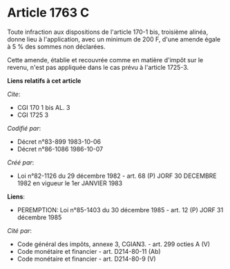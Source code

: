 # Article 1763 C

Toute infraction aux dispositions de l'article 170-1 bis, troisième alinéa, donne lieu à l'application, avec un minimum de
200 F, d'une amende égale à 5 % des sommes non déclarées. 

Cette amende, établie et recouvrée comme en matière d'impôt sur le revenu, n'est pas appliquée dans le cas prévu à l'article
1725-3.

**Liens relatifs à cet article**

_Cite_:

  - CGI 170 1 bis AL. 3
  - CGI 1725 3

_Codifié par_:

  - Décret n°83-899 1983-10-06
  - Décret n°86-1086 1986-10-07

_Créé par_:

  - Loi n°82-1126 du 29 décembre 1982 - art. 68 (P) JORF 30 DECEMBRE 1982 en vigueur le 1er JANVIER 1983

**Liens**:

  - PEREMPTION: Loi n°85-1403 du 30 décembre 1985 - art. 12 (P) JORF 31 décembre 1985

_Cité par_:

  - Code général des impôts, annexe 3, CGIAN3. - art. 299 octies A (V)
  - Code monétaire et financier - art. D214-80-11 (Ab)
  - Code monétaire et financier - art. D214-80-9 (V)
